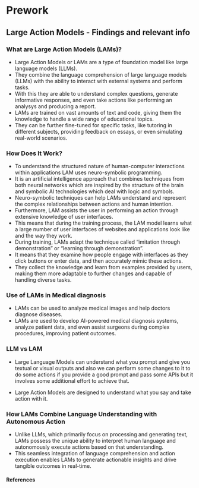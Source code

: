 # Prework 

## Large Action Models - Findings and relevant info

### What are Large Action Models (LAMs)?

* Large Action Models or LAMs are a type of foundation model like large language models (LLMs).
* They combine the language comprehension of large language models (LLMs) with the ability to interact with external systems and perform tasks. 
* With this they are able to  understand complex questions, generate informative responses, and even take actions like performing an analysys and producing a report.
* LAMs are trained on vast amounts of text and code, giving them the knowledge to handle a wide range of educational topics. 
* They can be further fine-tuned for specific tasks, like tutoring in different subjects, providing feedback on essays, or even simulating real-world scenarios.

### How Does It Work?
* To understand the structured nature of human-computer interactions within applications LAM uses neuro-symbolic programming. 
* It is an artificial intelligence approach that combines techniques from both neural networks which are inspired by the structure of the brain and symbolic AI technologies which deal with logic and symbols. 
* Neuro-symbolic techniques can help LAMs understand and represent the complex relationships between actions and human intention.
* Furthermore, LAM assists the user in performing an action through extensive knowledge of user interfaces. 
* This means that during the training process, the LAM model learns what a large number of user interfaces of websites and applications look like and the way they work.
* During training, LAMs adapt the technique called “imitation through demonstration” or “learning through demonstration”.
* It means that they examine how people engage with interfaces as they click buttons or enter data, and then accurately mimic these actions.
* They collect the knowledge and learn from examples provided by users, making them more adaptable to further changes and capable of handling diverse tasks.

### Use of LAMs in Medical diagnosis

* LAMs can be used to analyze medical images and help doctors diagnose diseases. 
* LAMs are used to develop AI-powered medical diagnosis systems, analyze patient data, and even assist surgeons during complex procedures, improving patient outcomes.

### LLM vs LAM

* Large Language Models can understand what you prompt and give you textual or visual outputs and also we can perform some changes to it to do some actions if you provide a good prompt and pass some APIs 
but it involves some additional effort to achieve that.

* Large Action Models are designed to understand what you say and take action with it.

### How LAMs Combine Language Understanding with Autonomous Action
* Unlike LLMs, which primarily focus on processing and generating text, LAMs possess the unique ability to interpret human language and autonomously execute actions based on that understanding.
* This seamless integration of language comprehension and action execution enables LAMs to generate actionable insights and drive tangible outcomes in real-time.


#### References 
  

